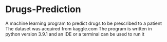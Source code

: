 # Drugs-Prediction
A machine learning program to predict drugs to be prescribed to a patient
The dataset was acquired from kaggle.com
The program is written in python version 3.9.1 and an IDE or a terminal can be used to run it
